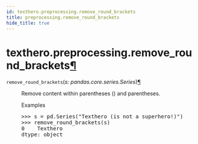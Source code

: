 ```yaml
---
id: texthero.preprocessing.remove_round_brackets
title: preprocessing.remove_round_brackets
hide_title: true
---
```


<div>
<div class="section" id="texthero-preprocessing-remove-round-brackets">
<h1>texthero.preprocessing.remove_round_brackets<a class="headerlink" href="#texthero-preprocessing-remove-round-brackets" title="Permalink to this headline">¶</a></h1>
<dl class="py function">
<dt id="texthero.preprocessing.remove_round_brackets">
<code class="sig-name descname">remove_round_brackets</code><span class="sig-paren">(</span><em class="sig-param"><span class="n">s</span><span class="p">:</span> <span class="n">pandas.core.series.Series</span></em><span class="sig-paren">)</span><a class="headerlink" href="#texthero.preprocessing.remove_round_brackets" title="Permalink to this definition">¶</a></dt>
<dd><p>Remove content within parentheses () and parentheses.</p>
<p class="rubric">Examples</p>
<div class="doctest highlight-default notranslate"><div class="highlight"><pre><span></span><span class="gp">&gt;&gt;&gt; </span><span class="n">s</span> <span class="o">=</span> <span class="n">pd</span><span class="o">.</span><span class="n">Series</span><span class="p">(</span><span class="s2">"Texthero (is not a superhero!)"</span><span class="p">)</span>
<span class="gp">&gt;&gt;&gt; </span><span class="n">remove_round_brackets</span><span class="p">(</span><span class="n">s</span><span class="p">)</span>
<span class="go">0    Texthero </span>
<span class="go">dtype: object</span>
</pre></div>
</div>
</dd></dl>
</div>
</div>